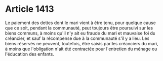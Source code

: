 # Article 1413

Le paiement des dettes dont le mari vient à être tenu, pour quelque cause que ce soit, pendant la communauté, peut toujours être poursuivi sur les biens communs, à moins qu'il n'y ait eu fraude du mari et mauvaise foi du créancier, et sauf la récompense due à la communauté s'il y a lieu.   Les biens réservés ne peuvent, toutefois, être saisis par les créanciers du mari, à moins que l'obligation n'ait été contractée pour l'entretien du ménage ou l'éducation des enfants.